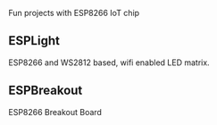 Fun projects with ESP8266 IoT chip

## ESPLight
ESP8266 and WS2812 based, wifi enabled LED matrix.

## ESPBreakout
ESP8266 Breakout Board
